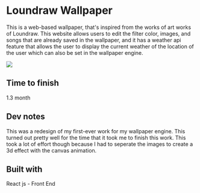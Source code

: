 #  Loundraw Wallpaper
This is a web-based wallpaper, that's inspired from the works of art works of Loundraw. This website allows users to edit the filter color, images, and songs that are already saved in the wallpaper, and it has a
weather api feature that allows the user to display the current weather of the location of the user which can also be set in the wallpaper engine.

<img src="https://i.imgur.com/pbfAf3D.png" />

## Time to finish 
1.3 month

##  Dev notes
This was a redesign of my first-ever work for my wallpaper engine. This turned out pretty well for the time that it took me to finish this work. This took a lot of effort though because I had to seperate
the images to create a 3d effect with the canvas animation.

## Built with
React js - Front End
